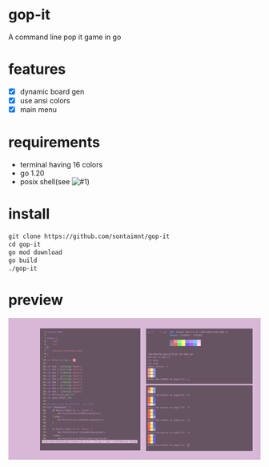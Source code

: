 # gop-it
A command line pop it game in go

# features

- [x] dynamic board gen
- [x] use ansi colors
- [x] main menu

# requirements

- terminal having 16 colors 
- go 1.20
- posix shell(see ![#1](https://github.com/sontaimnt/gop-it/issues/1))

# install

```
git clone https://github.com/sontaimnt/gop-it
cd gop-it
go mod download
go build
./gop-it
```

# preview

![master](2023-04-22-123624_1366x768_scrot.png)
